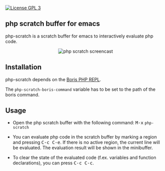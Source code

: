 [![License GPL 3][badge-license]](http://www.gnu.org/licenses/gpl-3.0.txt)

## php scratch buffer for emacs
php-scratch is a scratch buffer for emacs to interactively evaluate php code.

<p align="center">
    <img src="https://raw.github.com/mallt/php-scratch/master/php-scratch.gif" alt="php scratch screencast"/>
</p>

## Installation
php-scratch depends on the [Boris PHP REPL](https://github.com/borisrepl/boris).

The `php-scratch-boris-command` variable has to be set to the path of the boris command.

## Usage
- Open the php scratch buffer with the following command: <kbd>M-x</kbd> `php-scratch`

- You can evaluate php code in the scratch buffer by marking a region and pressing <kbd>C-c C-e</kbd>. If there is no active region, the current line will be evaluated. The evaluation result will be shown in the minibuffer.

- To clear the state of the evaluated code (f.ex. variables and function declarations), you can press <kbd>C-c C-c</kbd>.

[badge-license]: https://img.shields.io/badge/license-GPL_3-green.svg
